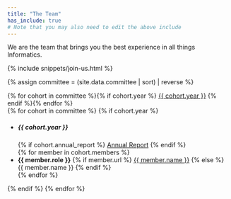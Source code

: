 ```yaml
---
title: "The Team"
has_include: true
# Note that you may also need to edit the above include
---
```


We are the team that brings you the best experience in all things Informatics.

{% include snippets/join-us.html %}

{% assign committee = (site.data.committee | sort) | reverse %}

<div class="row">
	<div class="col-xl-2 col-lg-3 push-lg-8 col-sm-12">
		<nav id="cohorts" class="nav nav-pills list-group" role="tablist">
			{% for cohort in committee %}{% if cohort.year %}
				<a class="list-group-item justify-content-center"
						data-toggle="pill"
						role="pill"
						href="#cohort-{{ cohort.year | slugify }}"
						{% if committee[0] == cohort %}
						class="list-group-item justify-content-center active"
						aria-expanded="true"
						{% endif %}
				>{{ cohort.year }}</a>
			{% endif %}{% endfor %}
		</nav>
	</div>
	<!-- -->
	<!-- -->
	<div class="col-lg-8 pull-lg-3 pull-xl-2 col-sm-12">
		<div class="tab-content">
		{% for cohort in committee %}
			{% if cohort.year %}
			<div
				class="tab-pane fade {% if committee[0] == cohort %}show active{% endif %}"
				id="cohort-{{ cohort.year | slugify }}"
				role="tabpanel"
			>
			<ul class="list-group mb-4">
				<li class="list-group-item justify-content-between">
					<h5 class="mb-0">{{ cohort.year }}</h5>
					<span>
						<!--<a class="btn disabled btn-sm btn-outline-danger" href="#">Financial Report</a>-->
						{% if cohort.annual_report %}
						<a class="btn btn-sm btn-outline-danger" href="https://github.com/compsoc-edinburgh/annual-reports/blob/master/{{ cohort.year | slugify }}.pdf">Annual Report</a>
						{% endif %}
					</span>
				</li>
				{% for member in cohort.members %}
					<li class="list-group-item justify-content-between">
						<strong>{{ member.role }}</strong>
						<span>
							{% if member.url %}
								<a href="{{ member.url }}">{{ member.name }}</a>
							{% else %}
								{{ member.name }}
							{% endif %}
						</span>
					</li>
				{% endfor %}
			</ul>
			</div>
			{% endif %}
		{% endfor %}
		</div>
	</div>
</div>
